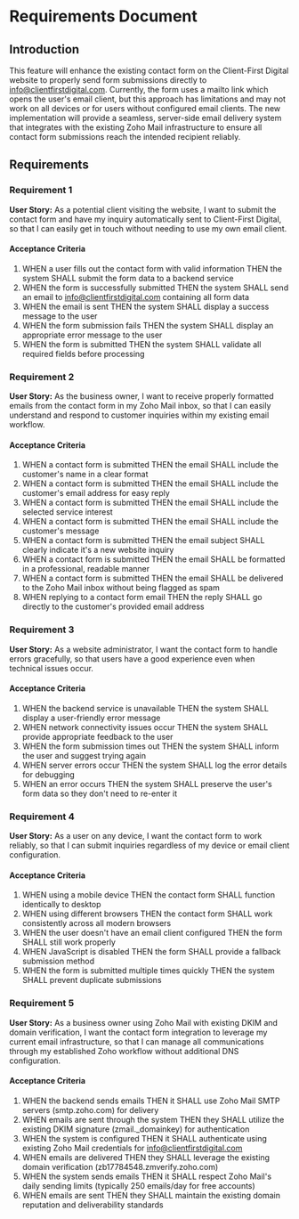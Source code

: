 # Requirements Document

## Introduction

This feature will enhance the existing contact form on the Client-First Digital website to properly send form submissions directly to info@clientfirstdigital.com. Currently, the form uses a mailto link which opens the user's email client, but this approach has limitations and may not work on all devices or for users without configured email clients. The new implementation will provide a seamless, server-side email delivery system that integrates with the existing Zoho Mail infrastructure to ensure all contact form submissions reach the intended recipient reliably.

## Requirements

### Requirement 1

**User Story:** As a potential client visiting the website, I want to submit the contact form and have my inquiry automatically sent to Client-First Digital, so that I can easily get in touch without needing to use my own email client.

#### Acceptance Criteria

1. WHEN a user fills out the contact form with valid information THEN the system SHALL submit the form data to a backend service
2. WHEN the form is successfully submitted THEN the system SHALL send an email to info@clientfirstdigital.com containing all form data
3. WHEN the email is sent THEN the system SHALL display a success message to the user
4. WHEN the form submission fails THEN the system SHALL display an appropriate error message to the user
5. WHEN the form is submitted THEN the system SHALL validate all required fields before processing

### Requirement 2

**User Story:** As the business owner, I want to receive properly formatted emails from the contact form in my Zoho Mail inbox, so that I can easily understand and respond to customer inquiries within my existing email workflow.

#### Acceptance Criteria

1. WHEN a contact form is submitted THEN the email SHALL include the customer's name in a clear format
2. WHEN a contact form is submitted THEN the email SHALL include the customer's email address for easy reply
3. WHEN a contact form is submitted THEN the email SHALL include the selected service interest
4. WHEN a contact form is submitted THEN the email SHALL include the customer's message
5. WHEN a contact form is submitted THEN the email subject SHALL clearly indicate it's a new website inquiry
6. WHEN a contact form is submitted THEN the email SHALL be formatted in a professional, readable manner
7. WHEN a contact form is submitted THEN the email SHALL be delivered to the Zoho Mail inbox without being flagged as spam
8. WHEN replying to a contact form email THEN the reply SHALL go directly to the customer's provided email address

### Requirement 3

**User Story:** As a website administrator, I want the contact form to handle errors gracefully, so that users have a good experience even when technical issues occur.

#### Acceptance Criteria

1. WHEN the backend service is unavailable THEN the system SHALL display a user-friendly error message
2. WHEN network connectivity issues occur THEN the system SHALL provide appropriate feedback to the user
3. WHEN the form submission times out THEN the system SHALL inform the user and suggest trying again
4. WHEN server errors occur THEN the system SHALL log the error details for debugging
5. WHEN an error occurs THEN the system SHALL preserve the user's form data so they don't need to re-enter it

### Requirement 4

**User Story:** As a user on any device, I want the contact form to work reliably, so that I can submit inquiries regardless of my device or email client configuration.

#### Acceptance Criteria

1. WHEN using a mobile device THEN the contact form SHALL function identically to desktop
2. WHEN using different browsers THEN the contact form SHALL work consistently across all modern browsers
3. WHEN the user doesn't have an email client configured THEN the form SHALL still work properly
4. WHEN JavaScript is disabled THEN the form SHALL provide a fallback submission method
5. WHEN the form is submitted multiple times quickly THEN the system SHALL prevent duplicate submissions

### Requirement 5

**User Story:** As a business owner using Zoho Mail with existing DKIM and domain verification, I want the contact form integration to leverage my current email infrastructure, so that I can manage all communications through my established Zoho workflow without additional DNS configuration.

#### Acceptance Criteria

1. WHEN the backend sends emails THEN it SHALL use Zoho Mail SMTP servers (smtp.zoho.com) for delivery
2. WHEN emails are sent through the system THEN they SHALL utilize the existing DKIM signature (zmail._domainkey) for authentication
3. WHEN the system is configured THEN it SHALL authenticate using existing Zoho Mail credentials for info@clientfirstdigital.com
4. WHEN emails are delivered THEN they SHALL leverage the existing domain verification (zb17784548.zmverify.zoho.com) 
5. WHEN the system sends emails THEN it SHALL respect Zoho Mail's daily sending limits (typically 250 emails/day for free accounts)
6. WHEN emails are sent THEN they SHALL maintain the existing domain reputation and deliverability standards